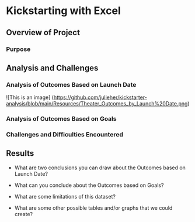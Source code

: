 # Kickstarting with Excel

## Overview of Project

### Purpose

## Analysis and Challenges

### Analysis of Outcomes Based on Launch Date

![This is an image] (https://github.com/julieher/kickstarter-analysis/blob/main/Resources/Theater_Outcomes_by_Launch%20Date.png)

### Analysis of Outcomes Based on Goals

### Challenges and Difficulties Encountered

## Results

- What are two conclusions you can draw about the Outcomes based on Launch Date?

- What can you conclude about the Outcomes based on Goals?

- What are some limitations of this dataset?

- What are some other possible tables and/or graphs that we could create?



